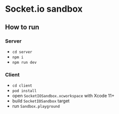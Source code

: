 # Socket.io sandbox

## How to run

### Server

- `cd server`
- `npm i`
- `npm run dev`

### Client

- `cd client`
- `pod install`
- open `SocketIOSandbox.xcworkspace` with Xcode 11+
- build `SocketIOSandbox` target
- run `Sandbox.playground`
